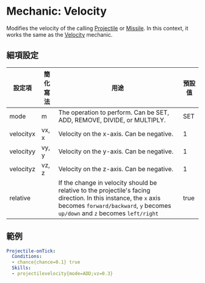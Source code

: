 # Mechanic: Velocity

Modifies the velocity of the calling [Projectile](/skills/mechanics/projectile) or [Missile](/skills/mechanics/missile). In this context, it works the same as the [Velocity](/skills/mechanics/velocity) mechanic.


## 細項設定

| 設定項 | 簡化寫法 | 用途 | 預設值 |
|-----------|---------|-------------------------------------------------------------------------|---------------|
| mode  | m   | The operation to perform. Can be SET, ADD, REMOVE, DIVIDE, or MULTIPLY. | SET   |
| velocityx | vx, x   | Velocity on the x-axis. Can be negative.   | 1 |
| velocityy | vy, y   | Velocity on the y-axis. Can be negative.   | 1 |
| velocityz | vz, z   | Velocity on the z-axis. Can be negative.   | 1 |
| relative  | | If the change in velocity should be relative to the projectile's facing direction. In this instance, the `x` axis becomes `forward/backward`, `y` becomes `up/down` and `z` becomes `left/right`| true |


## 範例
```yml
Projectile-onTick:
  Conditions:
  - chance{chance=0.1} true
  Skills:
  - projectilevelocity{mode=ADD;vz=0.3}
```
